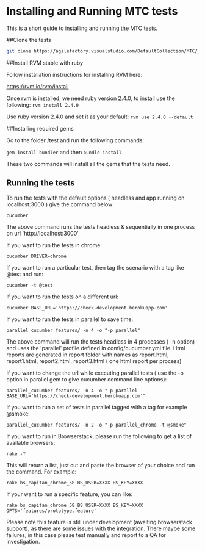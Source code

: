 Installing and Running MTC tests
================================

This is a short guide to installing and running the MTC tests.  

##Clone the tests

```bash
git clone https://agilefactory.visualstudio.com/DefaultCollection/MTC/_git/app
```

##Install RVM stable with ruby

Follow installation instructions for installing RVM here:

https://rvm.io/rvm/install
 
Once rvm is installed, we need ruby version 2.4.0, to install use the following:
 `rvm install 2.4.0`
 
Use ruby version 2.4.0 and set it as your default:
 `rvm use 2.4.0 --default`

##Installing required gems

Go to the folder /test and run the following commands:

`gem install bundler` and then `bundle install`

These two commands will install all the gems that the tests need.

## Running the tests

To run the tests with the default options ( headless and app running on localhost:3000 ) give the command below:

`cucumber`
 
 The above command runs the tests headless & sequentially in one process on url 'http://localhost:3000'

If you want to run the tests in chrome:

`cucumber DRIVER=chrome`

If you want to run a particular test, then tag the scenario with a tag like @test and run:

`cucumber -t @test`

If you want to run the tests on a different url:

`cucumber BASE_URL='https://check-development.herokuapp.com'`


If you want to run the tests in parallel to save time:
 
 `parallel_cucumber features/ -n 4 -o "-p parallel" `
 
 The above command will run the tests headless in 4 processes ( -n option) and uses the 'parallel' profile defined in config/cucumber.yml file.
 Html reports are generated in report folder with names as report.html, report1.html, report2.html, report3.html ( one html report per process)
 
If you want to change the url while executing parallel tests ( use the -o option in parallel gem to give cucumber command line options):
 
 `parallel_cucumber features/ -n 4 -o "-p parallel BASE_URL=‘https://check-development.herokuapp.com’"`
 
If you want to run a set of tests in parallel tagged with a tag for example @smoke:
 
 `parallel_cucumber features/ -n 2 -o "-p parallel_chrome -t @smoke"`

If you want to run in Browserstack, please run the following to get a list of available browsers: 

`rake -T`

This will return a list, just cut and paste the browser of your choice and run the command. For example: 

`rake bs_capitan_chrome_58 BS_USER=XXXX BS_KEY=XXXX` 

If your want to run a specific feature, you can like:

`rake bs_capitan_chrome_58 BS_USER=XXXX BS_KEY=XXXX OPTS='features/prototype.feature'`

Please note this feature is still under development (awaiting browserstack support), as there are some issues with the integration. There maybe some failures, in this case please
test manually and report to a QA for investigation. 
